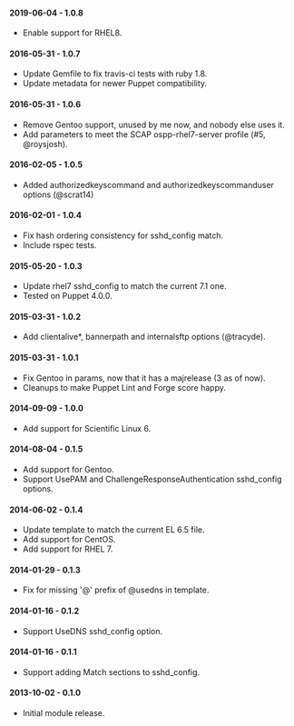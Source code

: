 #### 2019-06-04 - 1.0.8
* Enable support for RHEL8.

#### 2016-05-31 - 1.0.7
* Update Gemfile to fix travis-ci tests with ruby 1.8.
* Update metadata for newer Puppet compatibility.

#### 2016-05-31 - 1.0.6
* Remove Gentoo support, unused by me now, and nobody else uses it.
* Add parameters to meet the SCAP ospp-rhel7-server profile (#5, @roysjosh).

#### 2016-02-05 - 1.0.5
* Added authorizedkeyscommand and authorizedkeyscommanduser options (@scrat14)

#### 2016-02-01 - 1.0.4
* Fix hash ordering consistency for sshd_config match.
* Include rspec tests.

#### 2015-05-20 - 1.0.3
* Update rhel7 sshd_config to match the current 7.1 one.
* Tested on Puppet 4.0.0.

#### 2015-03-31 - 1.0.2
* Add clientalive*, bannerpath and internalsftp options (@tracyde).

#### 2015-03-31 - 1.0.1
* Fix Gentoo in params, now that it has a majrelease (3 as of now).
* Cleanups to make Puppet Lint and Forge score happy.

#### 2014-09-09 - 1.0.0
* Add support for Scientific Linux 6.

#### 2014-08-04 - 0.1.5
* Add support for Gentoo.
* Support UsePAM and ChallengeResponseAuthentication sshd_config options.

#### 2014-06-02 - 0.1.4
* Update template to match the current EL 6.5 file.
* Add support for CentOS.
* Add support for RHEL 7.

#### 2014-01-29 - 0.1.3
* Fix for missing '@' prefix of @usedns in template.

#### 2014-01-16 - 0.1.2
* Support UseDNS sshd_config option.

#### 2014-01-16 - 0.1.1
* Support adding Match sections to sshd_config.

#### 2013-10-02 - 0.1.0
* Initial module release.

